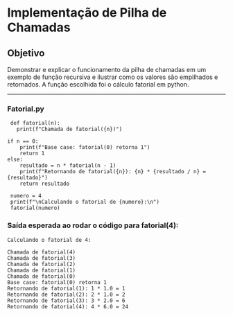 # Implementação de Pilha de Chamadas

## Objetivo
Demonstrar e explicar o funcionamento da pilha de chamadas em um exemplo de função recursiva e ilustrar como os valores são empilhados e retornados. A função escolhida foi o cálculo fatorial em python.

---

### Fatorial.py

     def fatorial(n):
       print(f"Chamada de fatorial({n})")

    if n == 0:
        print(f"Base case: fatorial(0) retorna 1")
        return 1
    else:
        resultado = n * fatorial(n - 1)
        print(f"Retornando de fatorial({n}): {n} * {resultado / n} = {resultado}")
        return resultado

     numero = 4
     print(f"\nCalculando o fatorial de {numero}:\n")
     fatorial(numero)

### Saída esperada ao rodar o código para fatorial(4):

    Calculando o fatorial de 4:

    Chamada de fatorial(4)
    Chamada de fatorial(3)
    Chamada de fatorial(2)
    Chamada de fatorial(1)
    Chamada de fatorial(0)
    Base case: fatorial(0) retorna 1
    Retornando de fatorial(1): 1 * 1.0 = 1
    Retornando de fatorial(2): 2 * 1.0 = 2
    Retornando de fatorial(3): 3 * 2.0 = 6
    Retornando de fatorial(4): 4 * 6.0 = 24

